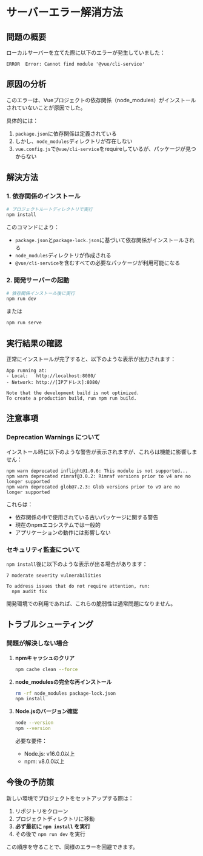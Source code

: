 # サーバーエラー解消方法

## 問題の概要

ローカルサーバーを立てた際に以下のエラーが発生していました：

```
ERROR  Error: Cannot find module '@vue/cli-service'
```

## 原因の分析

このエラーは、Vueプロジェクトの依存関係（node_modules）がインストールされていないことが原因でした。

具体的には：
1. `package.json`に依存関係は定義されている
2. しかし、`node_modules`ディレクトリが存在しない
3. `vue.config.js`で`@vue/cli-service`をrequireしているが、パッケージが見つからない

## 解決方法

### 1. 依存関係のインストール

```bash
# プロジェクトルートディレクトリで実行
npm install
```

このコマンドにより：
- `package.json`と`package-lock.json`に基づいて依存関係がインストールされる
- `node_modules`ディレクトリが作成される
- `@vue/cli-service`を含むすべての必要なパッケージが利用可能になる

### 2. 開発サーバーの起動

```bash
# 依存関係インストール後に実行
npm run dev
```

または

```bash
npm run serve
```

## 実行結果の確認

正常にインストールが完了すると、以下のような表示が出力されます：

```
App running at:
- Local:   http://localhost:8080/ 
- Network: http://[IPアドレス]:8080/

Note that the development build is not optimized.
To create a production build, run npm run build.
```

## 注意事項

### Deprecation Warnings について

インストール時に以下のような警告が表示されますが、これらは機能に影響しません：

```
npm warn deprecated inflight@1.0.6: This module is not supported...
npm warn deprecated rimraf@3.0.2: Rimraf versions prior to v4 are no longer supported
npm warn deprecated glob@7.2.3: Glob versions prior to v9 are no longer supported
```

これらは：
- 依存関係の中で使用されている古いパッケージに関する警告
- 現在のnpmエコシステムでは一般的
- アプリケーションの動作には影響しない

### セキュリティ監査について

`npm install`後に以下のような表示が出る場合があります：

```
7 moderate severity vulnerabilities

To address issues that do not require attention, run:
  npm audit fix
```

開発環境での利用であれば、これらの脆弱性は通常問題になりません。

## トラブルシューティング

### 問題が解決しない場合

1. **npmキャッシュのクリア**
   ```bash
   npm cache clean --force
   ```

2. **node_modulesの完全な再インストール**
   ```bash
   rm -rf node_modules package-lock.json
   npm install
   ```

3. **Node.jsのバージョン確認**
   ```bash
   node --version
   npm --version
   ```
   
   必要な要件：
   - Node.js: v16.0.0以上
   - npm: v8.0.0以上

## 今後の予防策

新しい環境でプロジェクトをセットアップする際は：

1. リポジトリをクローン
2. プロジェクトディレクトリに移動
3. **必ず最初に `npm install` を実行**
4. その後で `npm run dev` を実行

この順序を守ることで、同様のエラーを回避できます。
